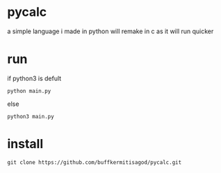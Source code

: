 # pycalc
a simple language i made in python will remake in c as it will run quicker

# run
if python3 is defult
       
    python main.py

else
    
    python3 main.py
    
# install

    git clone https://github.com/buffkermitisagod/pycalc.git
